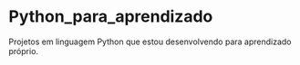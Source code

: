 # Python_para_aprendizado
Projetos em linguagem Python que estou desenvolvendo para aprendizado próprio.
